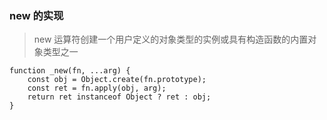 ### new 的实现

> new 运算符创建一个用户定义的对象类型的实例或具有构造函数的内置对象类型之一

```
function _new(fn, ...arg) {
    const obj = Object.create(fn.prototype);
    const ret = fn.apply(obj, arg);
    return ret instanceof Object ? ret : obj;
}
```